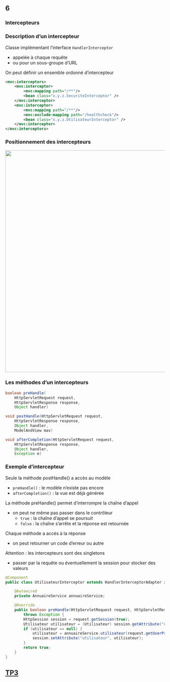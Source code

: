 <!-- .slide: data-background-image="images/spring.png" data-background-size="1200px" class="chapter" -->
## 6
### Intercepteurs





<!-- .slide: class="slide" -->
### Description d’un intercepteur
Classe implémentant l’interface `HandlerInterceptor`
 - appelée à chaque requête
 - ou pour un sous-groupe d’URL

On peut définir un ensemble ordonné d’intercepteur

```xml
<mvc:interceptors>
    <mvc:interceptor>
        <mvc:mapping path="/**"/>
        <bean class="x.y.z.SecuriteInterceptor" />
    </mvc:interceptor>
    <mvc:interceptor>
        <mvc:mapping path="/**"/>
        <mvc:exclude-mapping path="/healthcheck"/>
        <bean class="x.y.z.UtilisateurInterceptor" />
    </mvc:interceptor>
</mvc:interceptors>
```





<!-- .slide: class="slide" -->
<h3>Positionnement des intercepteurs</h3>
<div class="center">
    <img src="images/intercepteurs.png" style="width: 700px" />
</div>





<!-- .slide: class="slide" -->
### Les méthodes d’un intercepteurs

```java
boolean preHandle(
    HttpServletRequest request,
    HttpServletResponse response,
    Object handler)

void postHandle(HttpServletRequest request,
    HttpServletResponse response,
    Object handler,
    ModelAndView mav)

void afterCompletion(HttpServletRequest request,
    HttpServletResponse response,
    Object handler,
    Exception e)
```





<!-- .slide: class="slide" -->
### Exemple d’intercepteur

Seule la méthode postHandle() a accès au modèle
 - `preHandle()` : le modèle n’existe pas encore
 - `afterCompletion()` : la vue est déjà générée

La méthode preHandle() permet d’interrompre la chaîne d’appel
  - on peut ne même pas passer dans le contrôleur
    - `true` : la chaîne d’appel se poursuit
    - `false` : la chaîne s’arrête et la réponse est retournée

Chaque méthode a accès à la réponse
 - on peut retourner un code d’erreur ou autre

Attention : les intercepteurs sont des singletons
 - passer par la requête ou éventuellement la session pour stocker des valeurs





<!-- .slide: class="slide" -->

```java
@Component
public class UtilisateurInterceptor extends HandlerInterceptorAdapter implements HandlerInterceptor {

    @Autowired
    private AnnuaireService annuaireService;

    @Override
    public boolean preHandle(HttpServletRequest request, HttpServletResponse response, Object handler)
        throws Exception {
        HttpSession session = request.getSession(true);
        Utilisateur utilisateur = (Utilisateur) session.getAttribute("utilisateur");
        if (utilisateur == null) {
            utilisateur = annuaireService.utilisateur(request.getUserPrincipal().getName());
            session.setAttribute("utilisateur", utilisateur);
        }
        return true;
    }
}
```





<!-- .slide: data-background-image="images/tp.png" data-background-size="500px" class="tp" -->
## [TP3](https://github.com/romain-warnan/formation-spring-mvc#3-intercepteurs)